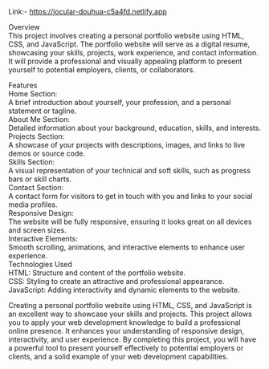 Link:- https://jocular-douhua-c5a4fd.netlify.app<br>

Overview<br>
This project involves creating a personal portfolio website using HTML, CSS, and JavaScript. The portfolio website will serve as a digital resume, showcasing your skills, projects, work experience, and contact information. It will provide a professional and visually appealing platform to present yourself to potential employers, clients, or collaborators.<br>

Features<br>
Home Section:<br>
A brief introduction about yourself, your profession, and a personal statement or tagline.<br>
About Me Section:<br>
Detailed information about your background, education, skills, and interests.<br>
Projects Section:<br>
A showcase of your projects with descriptions, images, and links to live demos or source code.<br>
Skills Section:<br>
A visual representation of your technical and soft skills, such as progress bars or skill charts.<br>
Contact Section:<br>
A contact form for visitors to get in touch with you and links to your social media profiles.<br>
Responsive Design:<br>
The website will be fully responsive, ensuring it looks great on all devices and screen sizes.<br>
Interactive Elements:<br>
Smooth scrolling, animations, and interactive elements to enhance user experience.<br>
Technologies Used<br>
HTML: Structure and content of the portfolio website.<br>
CSS: Styling to create an attractive and professional appearance.<br>
JavaScript: Adding interactivity and dynamic elements to the website.<br>

Creating a personal portfolio website using HTML, CSS, and JavaScript is an excellent way to showcase your skills and projects. This project allows you to apply your web development knowledge to build a professional online presence. It enhances your understanding of responsive design, interactivity, and user experience. By completing this project, you will have a powerful tool to present yourself effectively to potential employers or clients, and a solid example of your web development capabilities.
